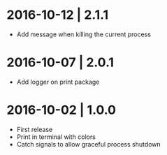 # 2016-10-12 | 2.1.1

* Add message when killing the current process

# 2016-10-07 | 2.0.1

* Add logger on print package

# 2016-10-02 | 1.0.0

* First release
* Print in terminal with colors
* Catch signals to allow graceful process shutdown
